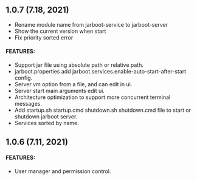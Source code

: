 ## 1.0.7 (7.18, 2021)

* Rename module name from jarboot-service to jarboot-server
* Show the current version when start
* Fix priority sorted error
#### FEATURES:
* Support jar file using absolute path or relative path.
* jarboot.properties add jarboot.services.enable-auto-start-after-start config.
* Server vm option from a file, and can edit in ui.
* Server start main arguments edit ui.
* Architecture optimization to support more concurrent terminal messages.
* Add startup.sh startup.cmd shutdown.sh shutdown.cmd file to start or shutdown jarboot server.
* Services sorted by name.

## 1.0.6 (7.11, 2021)

#### FEATURES:

* User manager and permission control.
